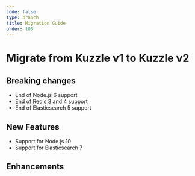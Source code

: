 ```yaml
---
code: false
type: branch
title: Migration Guide
order: 100
---
```


# Migrate from Kuzzle v1 to Kuzzle v2

## Breaking changes

  - End of Node.js 6 support
  - End of Redis 3 and 4 support
  - End of Elasticsearch 5 support

## New Features

  - Support for Node.js 10
  - Support for Elasticsearch 7

## Enhancements